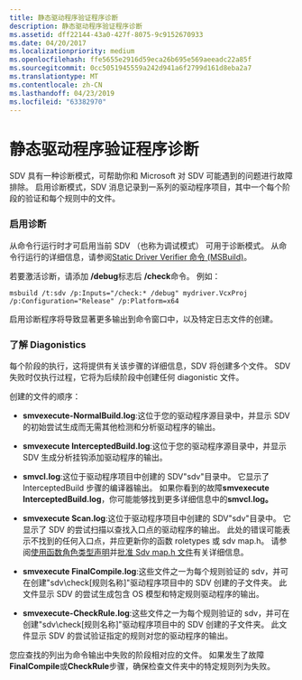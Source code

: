 ```yaml
---
title: 静态驱动程序验证程序诊断
description: 静态驱动程序验证程序诊断
ms.assetid: dff22144-43a0-427f-8075-9c9152670933
ms.date: 04/20/2017
ms.localizationpriority: medium
ms.openlocfilehash: ffe5655e2916d59eca26b695e569aeeadc22a85f
ms.sourcegitcommit: 0cc5051945559a242d941a6f2799d161d8eba2a7
ms.translationtype: MT
ms.contentlocale: zh-CN
ms.lasthandoff: 04/23/2019
ms.locfileid: "63382970"
---
```

# <a name="static-driver-verifier-diagnostics"></a>静态驱动程序验证程序诊断


SDV 具有一种诊断模式，可帮助你和 Microsoft 对 SDV 可能遇到的问题进行故障排除。 启用诊断模式，SDV 消息记录到一系列的驱动程序项目，其中一个每个阶段的验证和每个规则中的文件。

### <a name="span-idenablingdiagnosticsspanspan-idenablingdiagnosticsspanenabling-diagnostics"></a><span id="enabling_diagnostics"></span><span id="ENABLING_DIAGNOSTICS"></span>启用诊断

从命令行运行时才可启用当前 SDV （也称为调试模式） 可用于诊断模式。  从命令行运行的详细信息，请参阅[Static Driver Verifier 命令 (MSBuild)](-static-driver-verifier-commands--msbuild-.md)。

若要激活诊断，请添加 **/debug**标志后 **/check**命令。  例如：

```
msbuild /t:sdv /p:Inputs="/check:* /debug" mydriver.VcxProj /p:Configuration="Release" /p:Platform=x64
```

启用诊断程序将导致显著更多输出到命令窗口中，以及特定日志文件的创建。

### <a name="span-idenablingdiagnosticsspanspan-idenablingdiagnosticsspanunderstanding-diagonistics"></a><span id="enabling_diagnostics"></span><span id="ENABLING_DIAGNOSTICS"></span>了解 Diagonistics

每个阶段的执行，这将提供有关该步骤的详细信息，SDV 将创建多个文件。  SDV 失败时仅执行过程，它将为后续阶段中创建任何 diagonistic 文件。

创建的文件的顺序：
* **smvexecute-NormalBuild.log**:这位于您的驱动程序源目录中，并显示 SDV 的初始尝试生成而无需其他检测和分析驱动程序的输出。
* **smvexecute InterceptedBuild.log**:这位于您的驱动程序源目录中，并显示 SDV 生成分析挂钩添加驱动程序的输出。  
* **smvcl.log**:这位于驱动程序项目中创建的 SDV"sdv"目录中。  它显示了 InterceptedBuild 步骤的编译器输出。  如果你看到的故障**smvexecute InterceptedBuild.log**，你可能能够找到更多详细信息中的**smvcl.log。**

* **smvexecute Scan.log**:这位于驱动程序项目中创建的 SDV"sdv"目录中。  它显示了 SDV 的尝试扫描以查找入口点的驱动程序的输出。  此处的错误可能表示不找到的任何入口点，并应更新你的函数 roletypes 或 sdv map.h。  请参阅[使用函数角色类型声明](using-function-role-type-declarations.md)并[批准 Sdv map.h 文件](approving-the-sdv-map-h-file.md)有关详细信息。
* **smvexecute FinalCompile.log**:这些文件之一为每个规则验证的 sdv，并可在创建"sdv\check\[规则名称]"驱动程序项目中的 SDV 创建的子文件夹。  此文件显示 SDV 的尝试生成包含 OS 模型和特定规则驱动程序的输出。  
* **smvexecute-CheckRule.log**:这些文件之一为每个规则验证的 sdv，并可在创建"sdv\check\[规则名称]"驱动程序项目中的 SDV 创建的子文件夹。  此文件显示 SDV 的尝试验证指定的规则对您的驱动程序的输出。

您应查找的列出为命令输出中失败的阶段相对应的文件。  如果发生了故障**FinalCompile**或**CheckRule**步骤，确保检查文件夹中的特定规则列为失败。
